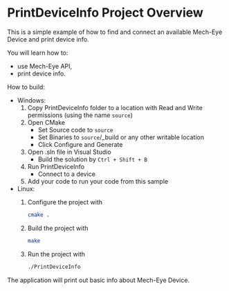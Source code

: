 # PrintDeviceInfo Project Overview

This is a simple example of how to find and connect an available Mech-Eye Device
and print device info.

You will learn how to:

* use Mech-Eye API,
* print device info.

How to build:

* Windows:
  1. Copy PrintDeviceInfo folder to a location with Read and
   Write permissions (using the name `source`)
  2. Open CMake
        * Set Source code to `source`
        * Set Binaries to `source`/_build or any other writable location
        * Click Configure and Generate
  3. Open .sln file in Visual Studio
        * Build the solution by `Ctrl + Shift + B`
  4. Run PrintDeviceInfo
        * Connect to a device
  5. Add your code to run your code from this sample
* Linux:
  1. Configure the project with

      ```bash
      cmake .
      ```

  2. Build the project with

      ```bash
      make
      ```

  3. Run the project with

      ```bash
      ./PrintDeviceInfo
      ```

The application will print out basic info about Mech-Eye Device.
